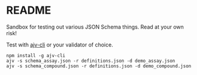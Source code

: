 # README

Sandbox for testing out various JSON Schema things. Read at your own risk!

Test with [ajv-cli](https://github.com/jessedc/ajv-cli) or your validator of
choice.

```
npm install -g ajv-cli
ajv -s schema_assay.json -r definitions.json -d demo_assay.json
ajv -s schema_compound.json -r definitions.json -d demo_compound.json
```

